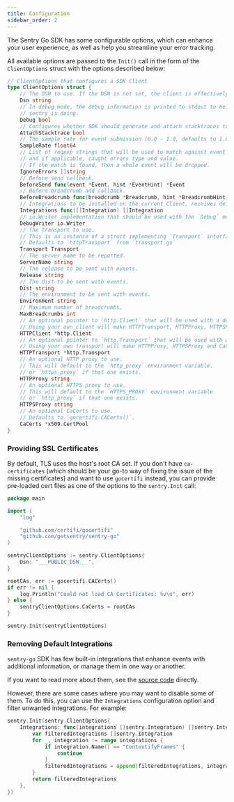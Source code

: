 ```yaml
---
title: Configuration
sidebar_order: 2
---
```


The Sentry Go SDK has some configurable options, which can enhance your user experience, as well as help you streamline your error tracking.

All available options are passed to the `Init()` call in the form of the `ClientOptions` struct with the options described below:

```go
// ClientOptions that configures a SDK Client
type ClientOptions struct {
	// The DSN to use. If the DSN is not set, the client is effectively disabled.
	Dsn string
	// In debug mode, the debug information is printed to stdout to help you understand what
	// sentry is doing.
	Debug bool
	// Configures whether SDK should generate and attach stacktraces to pure capture message calls.
	AttachStacktrace bool
	// The sample rate for event submission (0.0 - 1.0, defaults to 1.0)
	SampleRate float64
	// List of regexp strings that will be used to match against event's message
	// and if applicable, caught errors type and value.
	// If the match is found, then a whole event will be dropped.
	IgnoreErrors []string
	// Before send callback.
	BeforeSend func(event *Event, hint *EventHint) *Event
	// Before breadcrumb add callback.
	BeforeBreadcrumb func(breadcrumb *Breadcrumb, hint *BreadcrumbHint) *Breadcrumb
	// Integrations to be installed on the current Client, receives default integrations
	Integrations func([]Integration) []Integration
	// io.Writer implementation that should be used with the `Debug` mode
	DebugWriter io.Writer
	// The transport to use.
	// This is an instance of a struct implementing `Transport` interface.
	// Defaults to `httpTransport` from `transport.go`
	Transport Transport
	// The server name to be reported.
	ServerName string
	// The release to be sent with events.
	Release string
	// The dist to be sent with events.
	Dist string
	// The environment to be sent with events.
	Environment string
	// Maximum number of breadcrumbs.
	MaxBreadcrumbs int
	// An optional pointer to `http.Client` that will be used with a default HTTPTransport.
	// Using your own client will make HTTPTransport, HTTPProxy, HTTPSProxy and CaCerts options ignored.
	HTTPClient *http.Client
	// An optional pointer to `http.Transport` that will be used with a default HTTPTransport.
	// Using your own transport will make HTTPProxy, HTTPSProxy and CaCerts options ignored.
	HTTPTransport *http.Transport
	// An optional HTTP proxy to use.
	// This will default to the `http_proxy` environment variable.
	// or `https_proxy` if that one exists.
	HTTPProxy string
	// An optional HTTPS proxy to use.
	// This will default to the `HTTPS_PROXY` environment variable
	// or `http_proxy` if that one exists.
	HTTPSProxy string
	// An optional CaCerts to use.
	// Defaults to `gocertifi.CACerts()`.
	CaCerts *x509.CertPool
}
```

### Providing SSL Certificates

By default, TLS uses the host's root CA set. If you don't have `ca-certificates` (which should be your go-to way of fixing the issue of the missing certificates) and want to use `gocertifi` instead, you can provide pre-loaded cert files as one of the options to the `sentry.Init` call:

```go
package main

import (
	"log"

	"github.com/certifi/gocertifi"
	"github.com/getsentry/sentry-go"
)

sentryClientOptions := sentry.ClientOptions{
	Dsn: "___PUBLIC_DSN___",
}

rootCAs, err := gocertifi.CACerts()
if err != nil {
	log.Println("Could not load CA Certificates: %v\n", err)
} else {
	sentryClientOptions.CaCerts = rootCAs
}

sentry.Init(sentryClientOptions)
```

### Removing Default Integrations

`sentry-go` SDK has few built-in integrations that enhance events with additional information, or manage them in one way or another.

If you want to read more about them, see the [source code](https://github.com/getsentry/sentry-go/blob/master/integrations.go) directly.

However, there are some cases where you may want to disable some of them. To do this, you can use the `Integrations` configuration option and filter unwanted integrations. For example:

```go
sentry.Init(sentry.ClientOptions{
	Integrations: func(integrations []sentry.Integration) []sentry.Integration {
		var filteredIntegrations []sentry.Integration
		for _, integration := range integrations {
			if integration.Name() == "ContextifyFrames" {
				continue
			}
			filteredIntegrations = append(filteredIntegrations, integration)
		}
		return filteredIntegrations
	},
})
```
